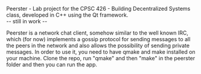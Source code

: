 Peerster - Lab project for the CPSC 426 - Building Decentralized Systems class, developed in C++ using the Qt framework.  
-- still in work --

Peerster is a network chat client, somehow similar to the well known IRC, which (for now) implements a gossip protocol for sending messages to all the peers in the network and also allows the possibility of sending private messages. 
In order to use it, you need to have qmake and make installed on your machine. 
Clone the repo, run "qmake" and then "make" in the peerster folder and then you can run the app.   

